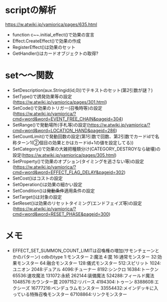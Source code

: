 # scriptの解析
https://w.atwiki.jp/yamiorica/pages/635.html
- function c~~.initial_effect()で効果の宣言
- Effect.CreateEffect()で効果の作成
- RegisterEffect()は効果のセット
- GetHandler()はカードオブジェクトの取得?
# set～～関数
- SetDescription(aux.Stringid(id,0))でテキストのセット(第2引数が謎？)
- SetType()で誘発効果等の設定(https://w.atwiki.jp/yamiorica/pages/301.html)
- SetCode()で効果のトリガー(召喚時等)の設定(https://w.atwiki.jp/yamiorica/?cmd=word&word=EVENT_FREE_CHAIN&pageid=304)
- SetRange()で発動場所(手札等)の設定(https://w.atwiki.jp/yamiorica/?cmd=word&word=LOCATION_HAND&pageid=286)
- SetCountLimit()で発動回数の設定(第1引数で回数、第2引数でカードidで名称ターン1(②個目の効果とかはカードid+1の値を設定してる))
- SetCategory()で効果の大雑把種類分け(CATEGORY_DESTROYなら破壊)の設定(https://w.atwiki.jp/yamiorica/pages/305.html)
- SetProperty()で効果のオプション(タイミングを逃さない等)の設定(https://w.atwiki.jp/yamiorica/?cmd=word&word=EFFECT_FLAG_DELAY&pageid=302)
- SetCost()はコストの設定
- SetOperation()は効果の細かい設定
- SetCondition()は~~発動条件~~適用条件の設定
- SetTarget()は対象の設定
- SetReset()は効果のリセットタイミング(エンドフェイズ等)の設定(https://w.atwiki.jp/yamiorica/?cmd=word&word=RESET_PHASE&pageid=300)

# メモ
- EFFECT_SET_SUMMON_COUNT_LIMITは召喚権の増加(サモンチェーンとかのパターン)
cdbのtype
1:モンスター
2:魔法
4:罠
16:通常モンスター
32:効果モンスター
64:融合モンスター
128:儀式モンスター
512:スピリット
1024:ユニオン
2048:デュアル
4096:チューナー
8192:シンクロ
16384:トークン
65536:速攻魔法
131072:永続
262144:装備魔法
524288:フィールド魔法
1048576:カウンター罠
2097152:リバース
4194304:トゥーン
8388608:エクシーズ
16777216:ペンデュラムモンスター
33554432:メインデッキに入っている特殊召喚モンスター
67108864:リンクモンスター